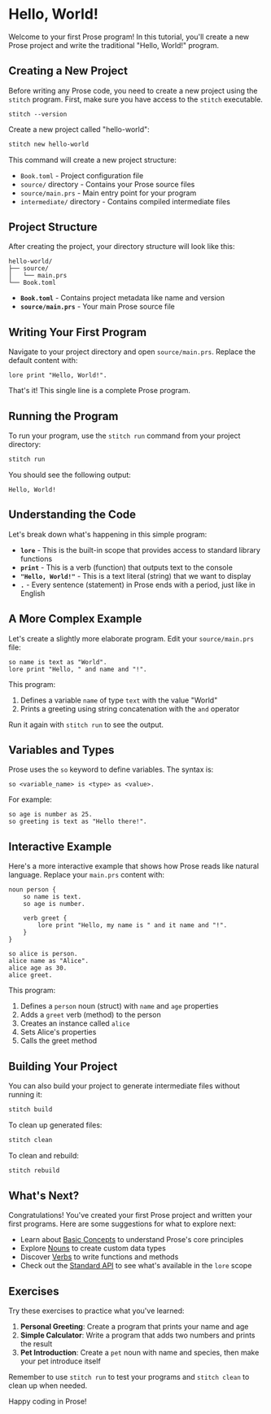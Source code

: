 # Hello, World!

Welcome to your first Prose program! In this tutorial, you'll create a new Prose project and write the traditional "Hello, World!" program.

## Creating a New Project

Before writing any Prose code, you need to create a new project using the `stitch` program. First, make sure you have access to the `stitch` executable.

    stitch --version

Create a new project called "hello-world":

```bash
stitch new hello-world
```

This command will create a new project structure:
- `Book.toml` - Project configuration file
- `source/` directory - Contains your Prose source files
- `source/main.prs` - Main entry point for your program
- `intermediate/` directory - Contains compiled intermediate files

## Project Structure

After creating the project, your directory structure will look like this:

```
hello-world/
├── source/
│   └── main.prs
└── Book.toml
```

- **`Book.toml`** - Contains project metadata like name and version
- **`source/main.prs`** - Your main Prose source file

## Writing Your First Program

Navigate to your project directory and open `source/main.prs`. Replace the default content with:

```prose path=null start=null
lore print "Hello, World!".
```

That's it! This single line is a complete Prose program.

## Running the Program

To run your program, use the `stitch run` command from your project directory:

```bash
stitch run
```

You should see the following output:

```
Hello, World!
```

## Understanding the Code

Let's break down what's happening in this simple program:

- **`lore`** - This is the built-in scope that provides access to standard library functions
- **`print`** - This is a verb (function) that outputs text to the console  
- **`"Hello, World!"`** - This is a text literal (string) that we want to display
- **`.`** - Every sentence (statement) in Prose ends with a period, just like in English

## A More Complex Example

Let's create a slightly more elaborate program. Edit your `source/main.prs` file:

```prose path=null start=null
so name is text as "World".
lore print "Hello, " and name and "!".
```

This program:
1. Defines a variable `name` of type `text` with the value "World"
2. Prints a greeting using string concatenation with the `and` operator

Run it again with `stitch run` to see the output.

## Variables and Types

Prose uses the `so` keyword to define variables. The syntax is:

```prose path=null start=null
so <variable_name> is <type> as <value>.
```

For example:
```prose path=null start=null
so age is number as 25.
so greeting is text as "Hello there!".
```

## Interactive Example

Here's a more interactive example that shows how Prose reads like natural language. Replace your `main.prs` content with:

```prose path=null start=null
noun person {
    so name is text.
    so age is number.
    
    verb greet {
        lore print "Hello, my name is " and it name and "!".
    }
}

so alice is person.
alice name as "Alice".
alice age as 30.
alice greet.
```

This program:
1. Defines a `person` noun (struct) with `name` and `age` properties
2. Adds a `greet` verb (method) to the person
3. Creates an instance called `alice`
4. Sets Alice's properties
5. Calls the greet method

## Building Your Project

You can also build your project to generate intermediate files without running it:

```bash
stitch build
```

To clean up generated files:

```bash
stitch clean
```

To clean and rebuild:

```bash
stitch rebuild
```

## What's Next?

Congratulations! You've created your first Prose project and written your first programs. Here are some suggestions for what to explore next:

- Learn about [Basic Concepts](basic-concepts.md) to understand Prose's core principles
- Explore [Nouns](features/nouns.md) to create custom data types
- Discover [Verbs](features/verbs.md) to write functions and methods
- Check out the [Standard API](standard-api.md) to see what's available in the `lore` scope

## Exercises

Try these exercises to practice what you've learned:

1. **Personal Greeting**: Create a program that prints your name and age
2. **Simple Calculator**: Write a program that adds two numbers and prints the result
3. **Pet Introduction**: Create a `pet` noun with name and species, then make your pet introduce itself

Remember to use `stitch run` to test your programs and `stitch clean` to clean up when needed.

Happy coding in Prose!
